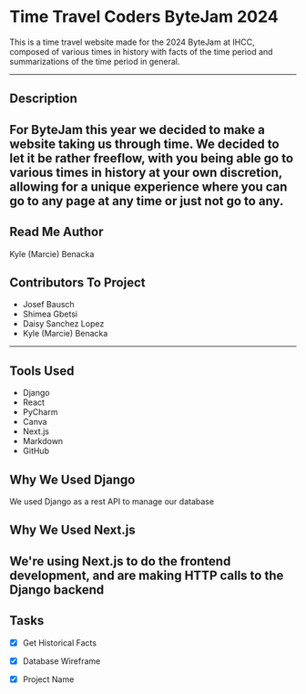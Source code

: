 # Time Travel Coders ByteJam 2024
This is a time travel website made for the 2024 ByteJam at IHCC,
composed of various times in history with facts of the time period
and summarizations of the time period in general.

---

## Description 
For ByteJam this year we decided to make a website taking us through
time. We decided to let it be rather freeflow, with you being able 
go to various times in history at your own discretion, allowing
for a unique experience where you can go to any page at any time or
just not go to any. 
---

## Read Me Author
Kyle (Marcie) Benacka

## Contributors To Project
- Josef Bausch 
- Shimea Gbetsi
- Daisy Sanchez Lopez
- Kyle (Marcie) Benacka
---

## Tools Used
- Django
- React
- PyCharm
- Canva
- Next.js
- Markdown
- GitHub

## Why We Used Django
We used Django as a rest API to manage our database

## Why We Used Next.js
We're using Next.js to do the frontend development, and are making HTTP
calls to the Django backend
---

## Tasks

- [x] Get Historical Facts
- [x] Database Wireframe
- [x] Project Name

